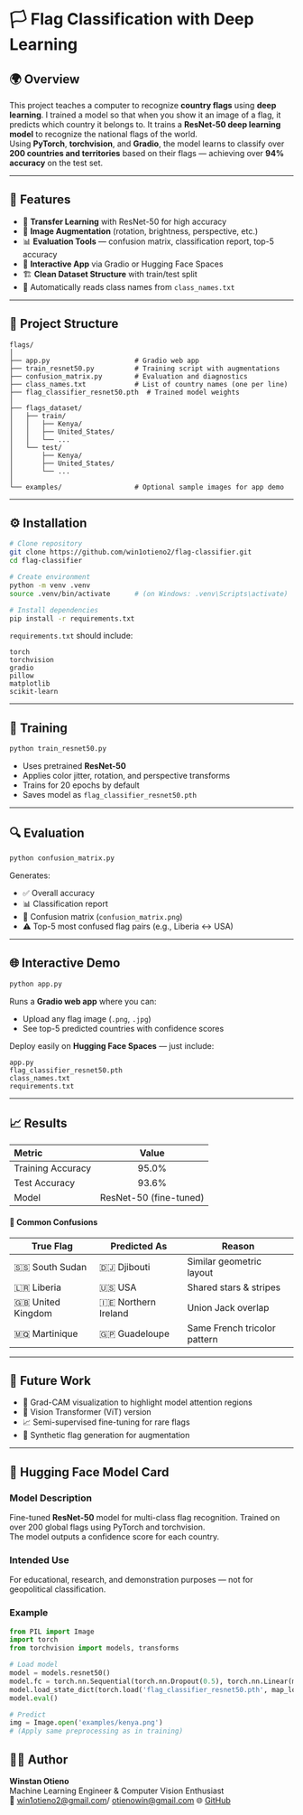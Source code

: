 # 🏳️ Flag Classification with Deep Learning

## 🌍 Overview
This project teaches a computer to recognize **country flags** using **deep learning**.
I trained a model so that when you show it an image of a flag, it predicts which country it belongs to. It trains a **ResNet-50 deep learning model** to recognize the national flags of the world.  
Using **PyTorch**, **torchvision**, and **Gradio**, the model learns to classify over **200 countries and territories** based on their flags — achieving over **94% accuracy** on the test set.

---

## 🚀 Features
- 🧠 **Transfer Learning** with ResNet-50 for high accuracy  
- 🧩 **Image Augmentation** (rotation, brightness, perspective, etc.)  
- 📊 **Evaluation Tools** — confusion matrix, classification report, top-5 accuracy  
- 💬 **Interactive App** via Gradio or Hugging Face Spaces  
- 🏗️ **Clean Dataset Structure** with train/test split  
- 📁 Automatically reads class names from `class_names.txt`

---

## 🧰 Project Structure
```
flags/
│
├── app.py                     # Gradio web app
├── train_resnet50.py          # Training script with augmentations
├── confusion_matrix.py        # Evaluation and diagnostics
├── class_names.txt            # List of country names (one per line)
├── flag_classifier_resnet50.pth  # Trained model weights
│
├── flags_dataset/
│   ├── train/
│   │   ├── Kenya/
│   │   ├── United_States/
│   │   └── ...
│   └── test/
│       ├── Kenya/
│       ├── United_States/
│       └── ...
│
└── examples/                  # Optional sample images for app demo
```

---

## ⚙️ Installation

```bash
# Clone repository
git clone https://github.com/win1otieno2/flag-classifier.git
cd flag-classifier

# Create environment
python -m venv .venv
source .venv/bin/activate      # (on Windows: .venv\Scripts\activate)

# Install dependencies
pip install -r requirements.txt
```

`requirements.txt` should include:
```
torch
torchvision
gradio
pillow
matplotlib
scikit-learn
```

---

## 🧠 Training
```bash
python train_resnet50.py
```

- Uses pretrained **ResNet-50**
- Applies color jitter, rotation, and perspective transforms  
- Trains for 20 epochs by default  
- Saves model as `flag_classifier_resnet50.pth`

---

## 🔍 Evaluation
```bash
python confusion_matrix.py
```
Generates:
- ✅ Overall accuracy
- 📊 Classification report
- 🧩 Confusion matrix (`confusion_matrix.png`)
- ⚠️ Top-5 most confused flag pairs (e.g., Liberia ↔ USA)

---

## 🌐 Interactive Demo
```bash
python app.py
```

Runs a **Gradio web app** where you can:
- Upload any flag image (`.png`, `.jpg`)
- See top-5 predicted countries with confidence scores

Deploy easily on **Hugging Face Spaces** — just include:
```
app.py
flag_classifier_resnet50.pth
class_names.txt
requirements.txt
```

---

## 📈 Results

| Metric | Value |
|:--------|:------:|
| Training Accuracy | 95.0% |
| Test Accuracy | 93.6% |
| Model | ResNet-50 (fine-tuned) |

#### 🧩 Common Confusions
| True Flag | Predicted As | Reason |
|------------|--------------|--------|
| 🇸🇸 South Sudan | 🇩🇯 Djibouti | Similar geometric layout |
| 🇱🇷 Liberia | 🇺🇸 USA | Shared stars & stripes |
| 🇬🇧 United Kingdom | 🇮🇪 Northern Ireland | Union Jack overlap |
| 🇲🇶 Martinique | 🇬🇵 Guadeloupe | Same French tricolor pattern |

---

## 🧩 Future Work
- 🔎 Grad-CAM visualization to highlight model attention regions  
- 🧠 Vision Transformer (ViT) version  
- 📈 Semi-supervised fine-tuning for rare flags  
- 🎨 Synthetic flag generation for augmentation

---

## 🤗 Hugging Face Model Card

### Model Description
Fine-tuned **ResNet-50** model for multi-class flag recognition. Trained on over 200 global flags using PyTorch and torchvision.  
The model outputs a confidence score for each country.

### Intended Use
For educational, research, and demonstration purposes — not for geopolitical classification.

### Example
```python
from PIL import Image
import torch
from torchvision import models, transforms

# Load model
model = models.resnet50()
model.fc = torch.nn.Sequential(torch.nn.Dropout(0.5), torch.nn.Linear(model.fc.in_features, 200))
model.load_state_dict(torch.load('flag_classifier_resnet50.pth', map_location='cpu'))
model.eval()

# Predict
img = Image.open('examples/kenya.png')
# (Apply same preprocessing as in training)
```
## 👨‍💻 Author
**Winstan Otieno**  
Machine Learning Engineer & Computer Vision Enthusiast  
📧 win1otieno2@gmail.com/ otienowin@gmail.com
🌐 [GitHub](https://github.com/win1otieno2)
